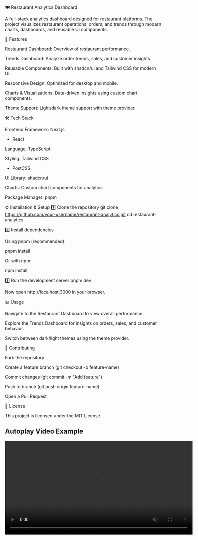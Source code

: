 🍽️ Restaurant Analytics Dashboard

A full-stack analytics dashboard designed for restaurant platforms. The project visualizes restaurant operations, orders, and trends through modern charts, dashboards, and reusable UI components.

🚀 Features

Restaurant Dashboard: Overview of restaurant performance.

Trends Dashboard: Analyze order trends, sales, and customer insights.

Reusable Components: Built with shadcn/ui and Tailwind CSS for modern UI.

Responsive Design: Optimized for desktop and mobile.

Charts & Visualizations: Data-driven insights using custom chart components.

Theme Support: Light/dark theme support with theme provider.

🛠️ Tech Stack

Frontend Framework: Next.js
 + React

Language: TypeScript

Styling: Tailwind CSS
 + PostCSS

UI Library: shadcn/ui

Charts: Custom chart components for analytics

Package Manager: pnpm



⚙️ Installation & Setup
1️⃣ Clone the repository
git clone https://github.com/your-username/restaurant-analytics.git
cd restaurant-analytics

2️⃣ Install dependencies

Using pnpm (recommended):

pnpm install


Or with npm:

npm install

3️⃣ Run the development server
pnpm dev


Now open http://localhost:3000
 in your browser.

📊 Usage

Navigate to the Restaurant Dashboard to view overall performance.

Explore the Trends Dashboard for insights on orders, sales, and customer behavior.

Switch between dark/light themes using the theme provider.

🤝 Contributing

Fork the repository

Create a feature branch (git checkout -b feature-name)

Commit changes (git commit -m "Add feature")

Push to branch (git push origin feature-name)

Open a Pull Request

📜 License

This project is licensed under the MIT License.
<!DOCTYPE html>
<html>
<body>

  <h2>Autoplay Video Example</h2>

  <video width="600" autoplay muted loop>
    <source src="video.mp4" type="video/mp4">
    Your browser does not support the video tag.
  </video>

</body>
</html>

